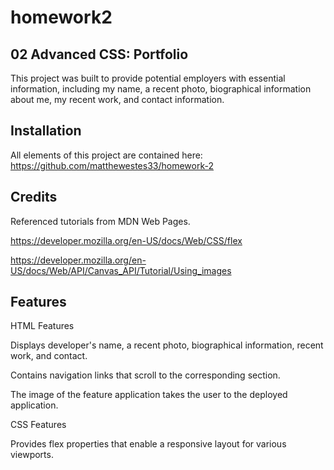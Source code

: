 # homework2

## 02 Advanced CSS: Portfolio

This project was built to provide potential employers with essential information, including my name, a recent photo, biographical information about me, my recent work, and contact information.

## Installation

All elements of this project are contained here: https://github.com/matthewestes33/homework-2

## Credits

Referenced tutorials from MDN Web Pages. 

https://developer.mozilla.org/en-US/docs/Web/CSS/flex

https://developer.mozilla.org/en-US/docs/Web/API/Canvas_API/Tutorial/Using_images

## Features

HTML Features

Displays developer's name, a recent photo, biographical information, recent work, and contact. 

Contains navigation links that scroll to the corresponding section.

The image of the feature application takes the user to the deployed application. 

CSS Features

Provides flex properties that enable a responsive layout for various viewports. 